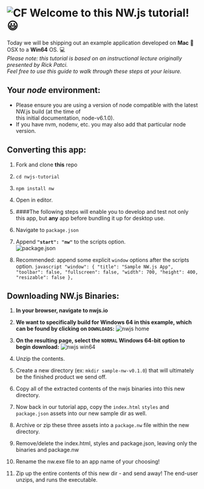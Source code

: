 ![CF](https://i.imgur.com/7v5ASc8.png)  Welcome to this NW.js tutorial! :smiley:
=========
Today we will be shipping out an example application developed on **Mac** :apple: OSX to a **Win64** OS.  :computer:  
_Please note: this tutorial is based on an instructional lecture originally presented by Rick Patci.   
Feel free to use this guide to walk through these steps at your leisure._

## Your _node_ environment:
- Please ensure you are using a version of node compatible with the latest NW.js build (at the time of  
this initial documentation, node-v6.1.0).  
- If you have nvm, nodenv, etc. you may also add that particular node version.

## Converting this app:

1. Fork and clone **this** repo 
2. `cd nwjs-tutorial`
3. `npm install nw`
4. Open in editor.
5. ####The following steps will enable you to develop and test not only this app, but **any** app before bundling it up for desktop use.
  1. Navigate to `package.json`
  2. Append **`"start": "nw"`** to the scripts option.  
![package.json](https://cloud.githubusercontent.com/assets/12869788/15266877/e828f8ac-1966-11e6-9e03-b99739d24b26.png)  

  3. Recommended: append some explicit `window` options after the scripts option.
    ```javascript
    "window": {
      "title": "Sample NW.js App",
      "toolbar": false,
      "fullscreen": false,
      "width": 700,
      "height": 400,
      "resizable": false
    },
    ```  

## Downloading NW.js Binaries:  
1. **In your browser, navigate to nwjs.io**
2. **We want to specifically build for Windows 64 in this example, which can be found by clicking on `DOWNLOADS`:**
  ![nwjs home](https://cloud.githubusercontent.com/assets/12869788/15453014/d65fc77e-1fb8-11e6-900f-5a17751f2be5.png)

3. **On the resulting page, select the `NORMAL` Windows 64-bit option to begin download:**
  ![nwjs win64](https://cloud.githubusercontent.com/assets/12869788/15453036/7d7cb0a8-1fb9-11e6-983c-3b90fcac504d.png)
4. Unzip the contents.
5. Create a new directory (ex: `mkdir sample-nw-v0.1.0`) that will ultimately be the finished product we send off.
6. Copy all of the extracted contents of the nwjs binaries into this new directory.
7. Now back in our tutorial app, copy the `index.html` `styles` and `package.json` assets into our new sample dir as well.
8. Archive or zip these three assets into a `package.nw` file within the new directory.
9. Remove/delete the index.html, styles and package.json, leaving only the binaries and package.nw
10. Rename the nw.exe file to an app name of your choosing!
11. Zip up the entire contents of this new dir - and send away! The end-user unzips, and runs the executable.



